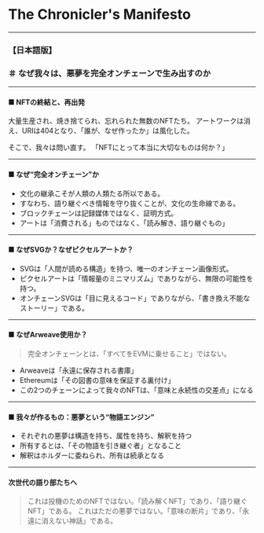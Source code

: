# The Chronicler's Manifesto

---

### 【日本語版】

### ＃ なぜ我々は、悪夢を完全オンチェーンで生み出すのか

---

#### ■ NFTの終結と、再出発

大量生産され、焼き捨てられ、忘れられた無数のNFTたち。
アートワークは消え、URIは404となり、「誰が、なぜ作ったか」は風化した。

そこで、我々は問い直す。
「NFTにとって本当に大切なものは何か？」

---

#### ■ なぜ“完全オンチェーン”か

- 文化の継承こそが人類の人類たる所以である。
- すなわち、語り継ぐべき情報を守り抜くことが、文化の生命線である。
- ブロックチェーンは記録媒体ではなく、証明方式。
- アートは「消費される」ものではなく、「読み解き、語り継ぐもの」

---

#### ■ なぜSVGか？なぜピクセルアートか？

- SVGは「人間が読める構造」を持つ、唯一のオンチェーン画像形式。
- ピクセルアートは「情報量のミニマリズム」でありながら、無限の可能性を持つ。
- オンチェーンSVGは「目に見えるコード」でありながら、「書き換え不能なストーリー」である。

---

#### ■ なぜArweave使用か？

> 完全オンチェーンとは、「すべてをEVMに乗せること」ではない。

- Arweaveは「永遠に保存される書庫」
- Ethereumは「その図書の意味を保証する裏付け」
- この2つのチェーンによって我々のNFTは、「意味と永続性の交差点」になる

---

#### ■ 我々が作るもの：悪夢という“物語エンジン”

- それぞれの悪夢は構造を持ち、属性を持ち、解釈を持つ
- 所有するとは、「その物語を引き継ぐ者」となること
- 解釈はホルダーに委ねられ、所有は続承となる

---

#### 次世代の語り部たちへ

> これは投機のためのNFTではない。「読み解くNFT」であり、「語り継ぐNFT」である。
> これはただの悪夢ではない。「意味の断片」であり、「永遠に消えない神話」である。
